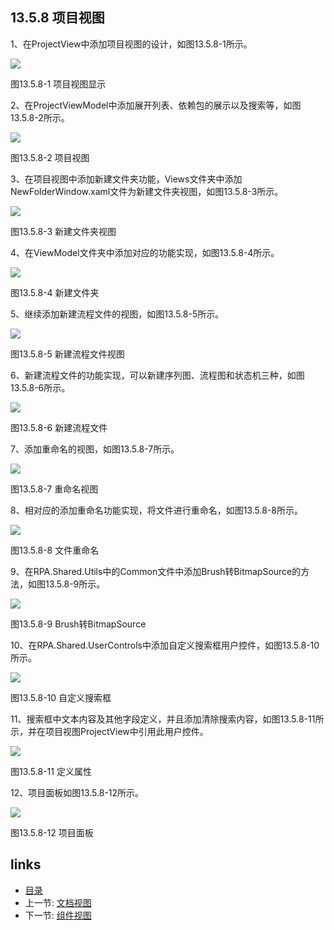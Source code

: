## 13.5.8 项目视图

1、在ProjectView中添加项目视图的设计，如图13.5.8-1所示。

![](images/13.5.8-1.png)

图13.5.8-1 项目视图显示

2、在ProjectViewModel中添加展开列表、依赖包的展示以及搜索等，如图13.5.8-2所示。

![](images/13.5.8-2.png)

图13.5.8-2 项目视图

3、在项目视图中添加新建文件夹功能，Views文件夹中添加NewFolderWindow.xaml文件为新建文件夹视图，如图13.5.8-3所示。

![](images/13.5.8-3.png)

图13.5.8-3 新建文件夹视图

4、在ViewModel文件夹中添加对应的功能实现，如图13.5.8-4所示。

![](images/13.5.8-4.png)

图13.5.8-4 新建文件夹

5、继续添加新建流程文件的视图，如图13.5.8-5所示。

![](images/13.5.8-5.png)

图13.5.8-5 新建流程文件视图

6、新建流程文件的功能实现，可以新建序列图、流程图和状态机三种，如图13.5.8-6所示。

![](images/13.5.8-6.png)

图13.5.8-6 新建流程文件

7、添加重命名的视图，如图13.5.8-7所示。

![](images/13.5.8-7.png)

图13.5.8-7 重命名视图

8、相对应的添加重命名功能实现，将文件进行重命名，如图13.5.8-8所示。

![](images/13.5.8-8.png)

图13.5.8-8 文件重命名

9、在RPA.Shared.Utils中的Common文件中添加Brush转BitmapSource的方法，如图13.5.8-9所示。

![](images/13.5.8-9.png)

图13.5.8-9 Brush转BitmapSource

10、在RPA.Shared.UserControls中添加自定义搜索框用户控件，如图13.5.8-10所示。

![](images/13.5.8-10.png)

图13.5.8-10 自定义搜索框

11、搜索框中文本内容及其他字段定义，并且添加清除搜索内容，如图13.5.8-11所示，并在项目视图ProjectView中引用此用户控件。

![](images/13.5.8-11.png)

图13.5.8-11 定义属性

12、项目面板如图13.5.8-12所示。

![](images/13.5.8-12.png)

图13.5.8-12 项目面板

## links
   * [目录](<preface.md>)
   * 上一节: [文档视图](<13.5.07.md>)
   * 下一节: [组件视图](<13.5.09.md>)